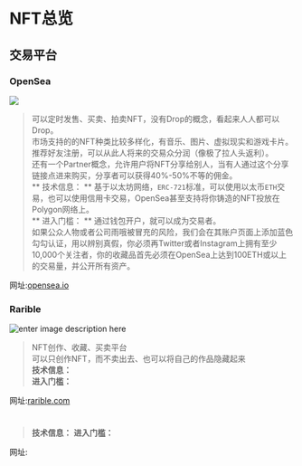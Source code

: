 # NFT总览

## 交易平台

### OpenSea
![](https://thebridge.jp/wp-content/uploads/2021/07/opensea-3.jpg)

> 可以定时发售、买卖、拍卖NFT，没有Drop的概念，看起来人人都可以Drop。      
> 市场支持的的NFT种类比较多样化，有音乐、图片、虚拟现实和游戏卡片。        
> 推荐好友注册，可以从此人将来的交易众分润（像极了拉人头返利）。    
> 还有一个Partner概念，允许用户将NFT分享给别人，当有人通过这个分享链接点进来购买，分享者可以获得40%-50%不等的佣金。    
> ** 技术信息： ** 基于以太坊网络，`ERC-721`标准，可以使用以太币`ETH`交易，也可以使用信用卡交易，OpenSea甚至支持将你铸造的NFT投放在Polygon网络上。    
> ** 进入门槛： ** 通过钱包开户，就可以成为交易者。   
> 如果公众人物或者公司雨哦被冒充的风险，我们会在其账户页面上添加蓝色勾勾认证，用以辨别真假，你必须再Twitter或者Instagram上拥有至少10,000个关注者，你的收藏品首先必须在OpenSea上达到100ETH或以上的交易量，并公开所有资产。     

网址:[opensea.io](https://opensea.io/)


### Rarible
![enter image description here](https://cwstatic.nyc3.digitaloceanspaces.com/2020/03/31/images/2/Rarible%20Landing%20page.png)

> NFT创作、收藏、买卖平台       
> 可以只创作NFT，而不卖出去、也可以将自己的作品隐藏起来   
> **技术信息：**   
> **进入门槛：**   

网址:[rarible.com](https://rarible.com)











### 
![]()

> 
> **技术信息：**
> **进入门槛：**

网址:[]()

